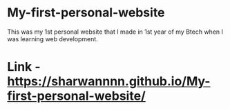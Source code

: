 # My-first-personal-website
This was my 1st personal website that I made in 1st year of my Btech when I was learning web development.
# Link - https://sharwannnn.github.io/My-first-personal-website/
